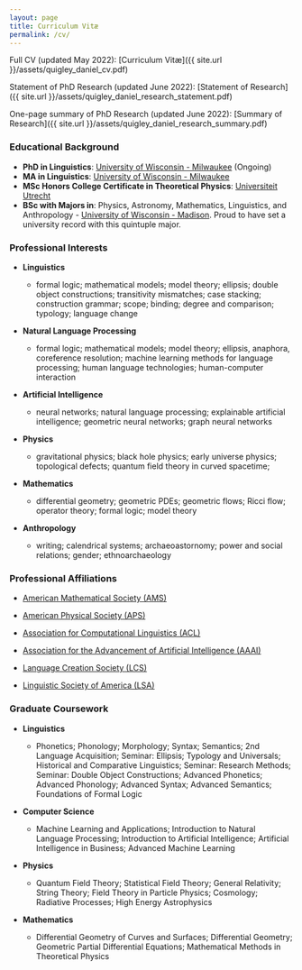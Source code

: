 ```yaml
---
layout: page
title: Curriculum Vitæ
permalink: /cv/
---
```


Full CV (updated May 2022): [Curriculum Vitæ]({{ site.url }}/assets/quigley_daniel_cv.pdf)

Statement of PhD Research (updated June 2022): [Statement of Research]({{ site.url }}/assets/quigley_daniel_research_statement.pdf)

One-page summary of PhD Research (updated June 2022): [Summary of Research]({{ site.url }}/assets/quigley_daniel_research_summary.pdf)

### Educational Background

- **PhD in Linguistics**: [University of Wisconsin - Milwaukee](https://uwm.edu/) (Ongoing)
- **MA in Linguistics**: [University of Wisconsin - Milwaukee](https://uwm.edu/)
- **MSc Honors College Certificate in Theoretical Physics**: [Universiteit Utrecht](https://www.uu.nl/en)
- **BSc with Majors in**: Physics, Astronomy, Mathematics, Linguistics, and Anthropology - [University of Wisconsin - Madison](https://www.wisc.edu/). Proud to have set a university record with this quintuple major.


### Professional Interests

* **Linguistics**
  - formal logic; mathematical models; model theory; ellipsis; double object constructions; transitivity mismatches; case stacking; construction grammar; scope; binding; degree and comparison; typology; language change

* **Natural Language Processing**
  - formal logic; mathematical models; model theory; ellipsis, anaphora, coreference resolution; machine learning methods for language processing; human language technologies; human-computer interaction

* **Artificial Intelligence**
  - neural networks; natural language processing; explainable artificial intelligence; geometric neural networks; graph neural networks

* **Physics**
  - gravitational physics; black hole physics; early universe physics; topological defects; quantum field theory in curved spacetime;
  
* **Mathematics**
  - differential geometry; geometric PDEs; geometric flows; Ricci flow; operator theory; formal logic; model theory

* **Anthropology**
  - writing; calendrical systems; archaeoastornomy; power and social relations; gender; ethnoarchaeology

### Professional Affiliations

* [American Mathematical Society (AMS)](https://www.ams.org/home/page)

* [American Physical Society (APS)](https://www.aps.org/)

* [Association for Computational Linguistics (ACL)](https://www.aclweb.org)

* [Association for the Advancement of Artificial Intelligence (AAAI)](https://www.aaai.org/)

* [Language Creation Society (LCS)](https://conlang.org/)

* [Linguistic Society of America (LSA)](https://www.linguisticsociety.org/)

### Graduate Coursework

* **Linguistics**
  - Phonetics; Phonology; Morphology; Syntax; Semantics; 2nd Language Acquisition; Seminar: Ellipsis; Typology and Universals; Historical and Comparative Linguistics; Seminar: Research Methods; Seminar: Double Object Constructions; Advanced Phonetics; Advanced Phonology; Advanced Syntax; Advanced Semantics; Foundations of Formal Logic

* **Computer Science**
  - Machine Learning and Applications; Introduction to Natural Language Processing; Introduction to Artificial Intelligence; Artificial Intelligence in Business; Advanced Machine Learning

* **Physics**
  - Quantum Field Theory; Statistical Field Theory; General Relativity; String Theory; Field Theory in Particle Physics; Cosmology; Radiative Processes; High Energy Astrophysics

* **Mathematics**
  - Differential Geometry of Curves and Surfaces; Differential Geometry; Geometric Partial Differential Equations; Mathematical Methods in Theoretical Physics

